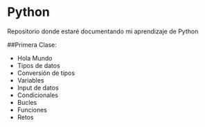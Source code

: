 # Python

Repositorio donde estaré documentando mi aprendizaje de Python

##Primera Clase:

- Hola Mundo
- Tipos de datos
- Conversión de tipos
- Variables
- Input de datos
- Condicionales
- Bucles
- Funciones
- Retos
